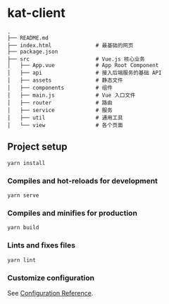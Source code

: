 # kat-client


```
.
├── README.md
├── index.html              # 最基础的网页
├── package.json
├── src                     # Vue.js 核心业务
│   ├── App.vue             # App Root Component
│   ├── api                 # 接入后端服务的基础 API
│   ├── assets              # 静态文件
│   ├── components          # 组件
│   ├── main.js             # Vue 入口文件
│   ├── router              # 路由
│   ├── service             # 服务
│   ├── util                # 通用工具
│   └── view                # 各个页面
```


## Project setup
```
yarn install
```

### Compiles and hot-reloads for development
```
yarn serve
```

### Compiles and minifies for production
```
yarn build
```

### Lints and fixes files
```
yarn lint
```

### Customize configuration
See [Configuration Reference](https://cli.vuejs.org/config/).

